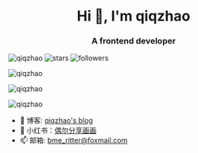 <h1 align="center">Hi 👋, I'm qiqzhao</h1>
<h3 align="center">A frontend developer</h3>

<p align="left">
  <img src="https://komarev.com/ghpvc/?username=qiqzhao&label=Profile%20views&color=0e75b6&style=flat" alt="qiqzhao" />
  <img src="https://img.shields.io/github/stars/qiqzhao?style=social&" alt="stars" /> 
  <img src="https://img.shields.io/github/followers/qiqzhao?color=%23ff4a4a&logoColor=%23fff&style=flat" alt="followers"/>
</p>

<p>
  <img align="center" src="https://github-readme-stats.vercel.app/api/top-langs?username=qiqzhao&show_icons=true&locale=en&layout=compact" alt="qiqzhao" />
</p>

<p>
  <img align="center" src="https://github-readme-stats.vercel.app/api?username=qiqzhao&show_icons=true&locale=en" alt="qiqzhao" />
</p>

<p>
  <img align="center" src="https://github-readme-streak-stats.herokuapp.com/?user=qiqzhao&" alt="qiqzhao" />
</p>

- 📘 博客: [qiqzhao's blog](https://qiqzhao.vercel.app/)
- 🍠 小红书：[偶尔分享画画](https://www.xiaohongshu.com/user/profile/5af462ef4eacab71f9c249aa?xhsshare=CopyLink&appuid=5af462ef4eacab71f9c249aa&apptime=1724724646&share_id=b6485cb0ac0543eb991d576853a4b85d)
- 📫 邮箱: bme_ritter@foxmail.com
